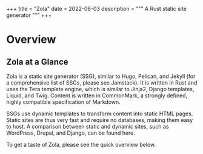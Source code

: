 +++
title = "Zola"
date = 2022-06-03
description = """
A Rust static site generator
"""
+++

# Overview
## Zola at a Glance

Zola is a static site generator (SSG), similar to Hugo, Pelican, and Jekyll (for a comprehensive list of SSGs, please see Jamstack). It is written in Rust and uses the Tera template engine, which is similar to Jinja2, Django templates, Liquid, and Twig. Content is written in CommonMark, a strongly defined, highly compatible specification of Markdown.

SSGs use dynamic templates to transform content into static HTML pages. Static sites are thus very fast and require no databases, making them easy to host. A comparison between static and dynamic sites, such as WordPress, Drupal, and Django, can be found here.

To get a taste of Zola, please see the quick overview below.

